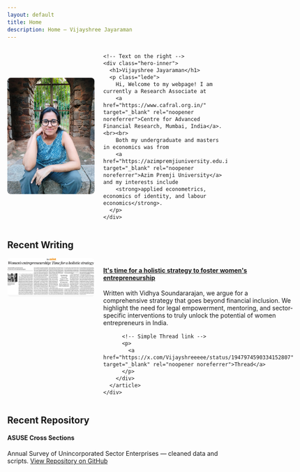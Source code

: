 ```yaml
---
layout: default
title: Home
description: Home — Vijayshree Jayaraman
---
```


<style>
  /* Hero section stacking on mobile */
  @media (max-width: 600px) {
    .hero {
      flex-direction: column !important;
      gap: 1rem !important;
      align-items: flex-start; /* better alignment for stacked */
    }
    .hero > div {
      min-width: 100% !important;
    }
    .hero img {
      max-width: 100% !important;
      height: auto !important;
      border-radius: 8px;
    }
  }

  /* Optional: add some spacing below h1 in hero */
  .hero-inner h1 {
    margin-bottom: 0.5rem;
  }
</style>

<div class="container">
  <section class="hero" style="display: flex; align-items: center; gap: 20px;">
    <!-- Image on the left -->
    <div>
      <img src="/assets/images/profile.jpeg" alt="Vijayshree Jayaraman" style="max-width:200px; height:auto; border-radius: 8px;">
    </div>

    <!-- Text on the right -->
    <div class="hero-inner">
      <h1>Vijayshree Jayaraman</h1>
      <p class="lede">
        Hi, Welcome to my webpage! I am currently a Research Associate at 
        <a href="https://www.cafral.org.in/" target="_blank" rel="noopener noreferrer">Centre for Advanced Financial Research, Mumbai, India</a>.<br><br>
        Both my undergraduate and masters in economics was from 
        <a href="https://azimpremjiuniversity.edu.in/" target="_blank" rel="noopener noreferrer">Azim Premji University</a> and my interests include 
        <strong>applied econometrics, economics of identity, and labour economics</strong>.
      </p>
    </div>
  </section>

  <section class="section">
    <h2>Recent Writing</h2>
    <div class="card-grid" style="display: flex; gap: 20px; align-items: flex-start;">
      <article class="card" style="flex: 1; display: flex; gap: 20px;">
        <div style="flex-shrink: 0;">
          <img src="/assets/images/article1.jpeg" alt="Article 1 Image" style="max-width:200px; height:auto; border-radius: 8px;">
        </div>
        <div style="flex-grow: 1;">
          <h4>
            <a href="https://www.livemint.com/opinion/online-views/women-entrepreneurship-empowerment-labour-force-participation-economic-census-mudra-yojana-pmjdy-businesswomen-11753091186409.html" target="_blank" rel="noopener noreferrer">
              It's time for a holistic strategy to foster women's entrepreneurship 
            </a>
          </h4>
          <p>
            Written with Vidhya Soundararajan, we argue for a comprehensive strategy that goes beyond financial inclusion. 
            We highlight the need for legal empowerment, mentoring, and sector-specific interventions to truly unlock the 
            potential of women entrepreneurs in India.
          </p>

          <!-- Simple Thread link -->
          <p>
            <a href="https://x.com/Vijayshreeeee/status/1947974590334152807" target="_blank" rel="noopener noreferrer">Thread</a>
          </p>
        </div>
      </article>
    </div>
  </section>

  <section class="section">
    <h2>Recent Repository</h2>
    <div class="card-grid">
      <article class="card">
        <h4>ASUSE Cross Sections</h4>
        <p>
          Annual Survey of Unincorporated Sector Enterprises — cleaned data and scripts.  
          <a href="https://github.com/advaitmoharir/ASUSE" target="_blank" rel="noopener noreferrer">View Repository on GitHub</a>
        </p>
      </article>
    </div>
  </section>
</div>
